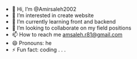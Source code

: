 - 👋 Hi, I’m @Amirsaleh2002
- 👀 I’m interested in create website
- 🌱 I’m currently learning front and backend
- 💞️ I’m looking to collaborate on my field positions
- 📫 How to reach me amsaleh.r81@gmail.com
- 😄 Pronouns: he
- ⚡ Fun fact: coding . . . 

<!---
Amirsaleh2002/Amirsaleh2002 is a ✨ special ✨ repository because its `README.md` (this file) appears on your GitHub profile.
You can click the Preview link to take a look at your changes.
--->
